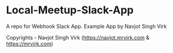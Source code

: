 # Local-Meetup-Slack-App
A repo for Webhook Slack App. Example App by Navjot Singh Virk



Copyrights - Navjot Singh Virk (https://navjot.mrvirk.com & https://mrvirk.com)
